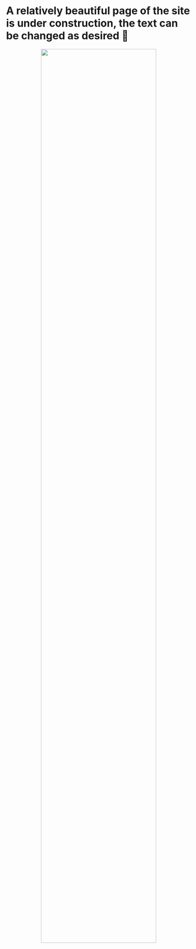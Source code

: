 # A relatively beautiful page of the site is under construction, the text can be changed as desired 🥔



<div align="center">
    <a href="./">
        <img src="" width="79%"/>
    </a>
</div>



